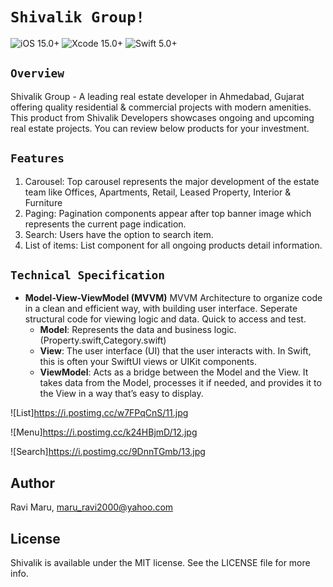 # `Shivalik Group!`

![iOS 15.0+](https://img.shields.io/badge/iOS-16.0%2B-yellow.svg) ![Xcode 15.0+](https://img.shields.io/badge/Xcode-15.4%2B-blue.svg) ![Swift 5.0+](https://img.shields.io/badge/Swift-5.0%2B-purple)


## `Overview`
Shivalik Group - A leading real estate developer in Ahmedabad, Gujarat offering quality residential & commercial projects with modern amenities. 
This product from Shivalik Developers showcases ongoing and upcoming real estate projects. You can review below products for your investment.

## `Features`
1. Carousel: Top carousel represents the major development of the estate team like Offices, Apartments, Retail, Leased Property, Interior & Furniture
2. Paging: Pagination components appear after top banner image which represents the current page indication.
3. Search: Users have the option to search item.
4. List of items: List component for all ongoing products detail information.

## `Technical Specification`
- **Model-View-ViewModel (MVVM)**
MVVM Architecture to organize code in a clean and efficient way, with building user interface. Seperate structural code for viewing logic and data. Quick to access and test.
    - **Model**: Represents the data and business logic. (Property.swift,Category.swift)
    - **View**: The user interface (UI) that the user interacts with. In Swift, this is often your SwiftUI views or UIKit components.
    - **ViewModel**: Acts as a bridge between the Model and the View. It takes data from the Model, processes it if needed, and provides it to the View in a way that’s easy to display.
  
![List]https://i.postimg.cc/w7FPqCnS/11.jpg

![Menu]https://i.postimg.cc/k24HBjmD/12.jpg

![Search]https://i.postimg.cc/9DnnTGmb/13.jpg

## Author

Ravi Maru, maru_ravi2000@yahoo.com

## License

Shivalik is available under the MIT license. See the LICENSE file for more info.
